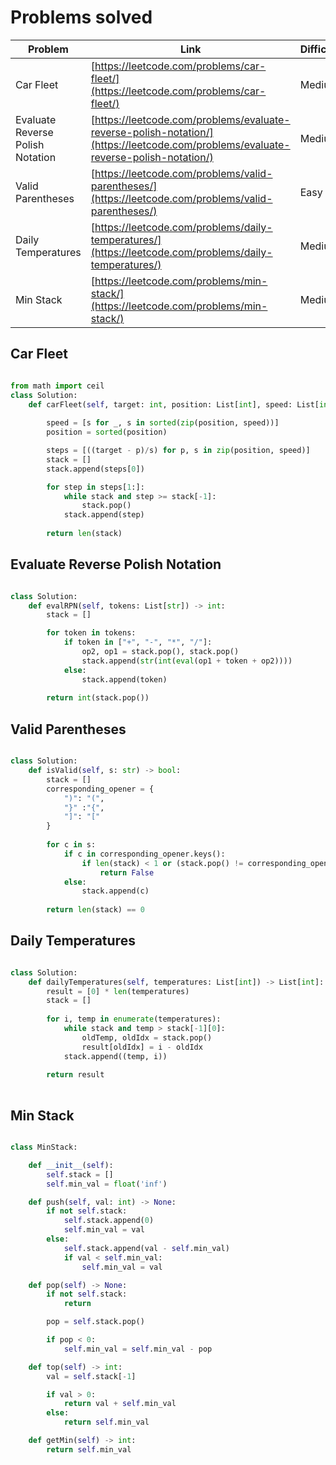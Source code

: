 # Problems solved

| Problem | Link | Difficulty |
|---------|------|------------|
| Car Fleet | [https://leetcode.com/problems/car-fleet/](https://leetcode.com/problems/car-fleet/) | Medium |
| Evaluate Reverse Polish Notation | [https://leetcode.com/problems/evaluate-reverse-polish-notation/](https://leetcode.com/problems/evaluate-reverse-polish-notation/) | Medium |
| Valid Parentheses | [https://leetcode.com/problems/valid-parentheses/](https://leetcode.com/problems/valid-parentheses/) | Easy |
| Daily Temperatures | [https://leetcode.com/problems/daily-temperatures/](https://leetcode.com/problems/daily-temperatures/) | Medium |
| Min Stack | [https://leetcode.com/problems/min-stack/](https://leetcode.com/problems/min-stack/) | Medium |

## Car Fleet

```py

from math import ceil
class Solution:
    def carFleet(self, target: int, position: List[int], speed: List[int]) -> int:
        
        speed = [s for _, s in sorted(zip(position, speed))]
        position = sorted(position)

        steps = [((target - p)/s) for p, s in zip(position, speed)]
        stack = []
        stack.append(steps[0])

        for step in steps[1:]:
            while stack and step >= stack[-1]:
                stack.pop()        
            stack.append(step)
        
        return len(stack)
```

## Evaluate Reverse Polish Notation

```py

class Solution:
    def evalRPN(self, tokens: List[str]) -> int:
        stack = []

        for token in tokens:
            if token in ["+", "-", "*", "/"]:
                op2, op1 = stack.pop(), stack.pop()
                stack.append(str(int(eval(op1 + token + op2))))
            else:
                stack.append(token)
        
        return int(stack.pop())
```

## Valid Parentheses

```py

class Solution:
    def isValid(self, s: str) -> bool:
        stack = []
        corresponding_opener = {
            ")": "(",
            "}" :"{",
            "]": "["
        }
        
        for c in s:
            if c in corresponding_opener.keys():
                if len(stack) < 1 or (stack.pop() != corresponding_opener[c]):
                    return False
            else:
                stack.append(c)
        
        return len(stack) == 0

```

## Daily Temperatures

```py

class Solution:
    def dailyTemperatures(self, temperatures: List[int]) -> List[int]:
        result = [0] * len(temperatures)
        stack = []
        
        for i, temp in enumerate(temperatures):
            while stack and temp > stack[-1][0]:
                oldTemp, oldIdx = stack.pop()
                result[oldIdx] = i - oldIdx
            stack.append((temp, i))            
        
        return result
            
```

## Min Stack

```py

class MinStack:

    def __init__(self):
        self.stack = []
        self.min_val = float('inf')

    def push(self, val: int) -> None:
        if not self.stack:
            self.stack.append(0)
            self.min_val = val
        else:
            self.stack.append(val - self.min_val)
            if val < self.min_val:
                self.min_val = val

    def pop(self) -> None:
        if not self.stack:
            return

        pop = self.stack.pop()

        if pop < 0:
            self.min_val = self.min_val - pop

    def top(self) -> int:
        val = self.stack[-1]

        if val > 0:
            return val + self.min_val 
        else:
            return self.min_val

    def getMin(self) -> int:
        return self.min_val
        

```
